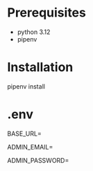 # Prerequisites
<ul>
<li>python 3.12</li>
<li>pipenv</li>
</ul>

# Installation
pipenv install

# .env
BASE_URL=

ADMIN_EMAIL=

ADMIN_PASSWORD=
